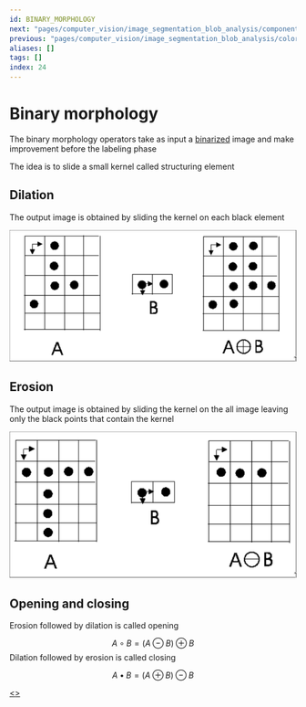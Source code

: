 ```yaml
---
id: BINARY_MORPHOLOGY
next: "pages/computer_vision/image_segmentation_blob_analysis/components_labeling.md"
previous: "pages/computer_vision/image_segmentation_blob_analysis/color_based_segmentation.md"
aliases: []
tags: []
index: 24
---
```


# Binary morphology

The binary morphology operators take as input a [binarized](pages/computer_vision/image_segmentation_blob_analysis/binarization.md) image and make improvement before the labeling phase

The idea is to slide a small kernel called structuring element

## Dilation

The output image is obtained by sliding the kernel on each black element

![](assets/computer_vision/Pasted_image_20240303171944.png)
## Erosion

The output image is obtained by sliding the kernel on the all image leaving only the black points that contain the kernel

![](assets/computer_vision/Pasted_image_20240303172045.png)

## Opening and closing

Erosion followed by dilation is called opening

$$
A \circ B = (A \ominus B) \oplus B
$$
Dilation followed by erosion is called closing

$$
A \bullet B = (A \oplus B) \ominus B
$$

[<](pages/computer_vision/image_segmentation_blob_analysis/color_based_segmentation.md)[>](pages/computer_vision/image_segmentation_blob_analysis/components_labeling.md)
